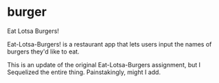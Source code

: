 # burger
Eat Lotsa Burgers! 

Eat-Lotsa-Burgers! is a restaurant app that lets users input the names of burgers they'd like to eat.

This is an update of the original Eat-Lotsa-Burgers assignment, but I Sequelized the entire thing. Painstakingly, might I add. 